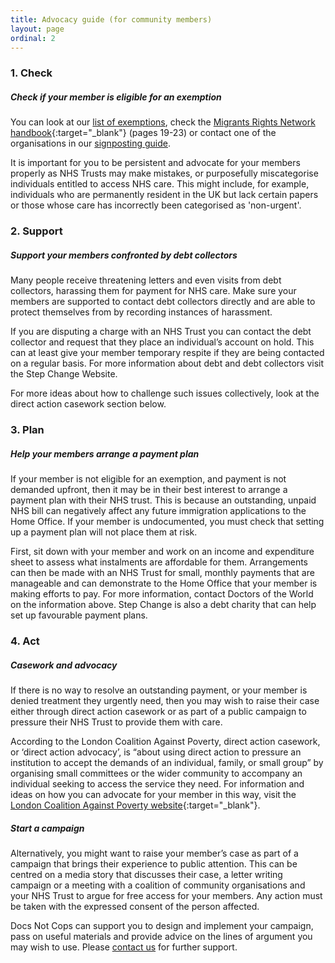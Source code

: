 ```yaml
---
title: Advocacy guide (for community members)
layout: page
ordinal: 2
---
```


### 1. Check

##### Check if your member is eligible for an exemption

You can look at our [list of exemptions](/support/exclusions-and-exemptions.html), check the [Migrants Rights Network handbook](https://migrantsrights.org.uk/blog/2018/03/13/know-rights-guide-migrants/){:target="_blank"} (pages 19-23) or contact one of the organisations in our [signposting guide](/support/signposting-guide.html).

It is important for you to be persistent and advocate for your members properly as NHS Trusts may make mistakes, or purposefully miscategorise individuals entitled to access NHS care. This might include, for example, individuals who are permanently resident in the UK but lack certain papers or those whose care has incorrectly been categorised as 'non-urgent'.

### 2. Support

##### Support your members confronted by debt collectors

Many people receive threatening letters and even visits from debt collectors, harassing them for payment for NHS care. Make sure your members are supported to contact debt collectors directly and are able to protect themselves from by recording instances of harassment.

If you are disputing a charge with an NHS Trust you can contact the debt collector and request that they place an individual’s account on hold. This can at least give your member temporary respite if they are being contacted on a regular basis. For more information about debt and debt collectors visit the Step Change Website.

For more ideas about how to challenge such issues collectively, look at the direct action casework section below.

### 3. Plan

##### Help your members arrange a payment plan

If your member is not eligible for an exemption, and payment is not demanded upfront, then it may be in their best interest to arrange a payment plan with their NHS trust. This is because an outstanding, unpaid NHS bill can negatively affect any future immigration applications to the Home Office. If your member is undocumented, you must check that setting up a payment plan will not place them at risk.

First, sit down with your member and work on an income and expenditure sheet to assess what instalments are affordable for them. Arrangements can then be made with an NHS Trust for small, monthly payments that are manageable and can demonstrate to the Home Office that your member is making efforts to pay. For more information, contact Doctors of the World on the information above. Step Change is also a debt charity that can help set up favourable payment plans.

### 4. Act

##### Casework and advocacy

If there is no way to resolve an outstanding payment, or your member is denied treatment they urgently need, then you may wish to raise their case either through direct action casework or as part of a public campaign to pressure their NHS Trust to provide them with care.

According to the London Coalition Against Poverty, direct action casework, or ‘direct action advocacy’, is “about using direct action to pressure an institution to accept the demands of an individual, family, or small group” by organising small committees or the wider community to accompany an individual seeking to access the service they need. For information and ideas on how you can advocate for your member in this way, visit the [London Coalition Against Poverty website](http://www.lcap.org.uk/?page_id=55){:target="_blank"}.

##### Start a campaign

Alternatively, you might want to raise your member’s case as part of a campaign that brings their experience to public attention. This can be centred on a media story that discusses their case, a letter writing campaign or a meeting with a coalition of community organisations and your NHS Trust to argue for free access for your members. Any action must be taken with the expressed consent of the person affected.

Docs Not Cops can support you to design and implement your campaign, pass on useful materials and provide advice on the lines of argument you may wish to use. Please [contact us](#contact-details) for further support.
